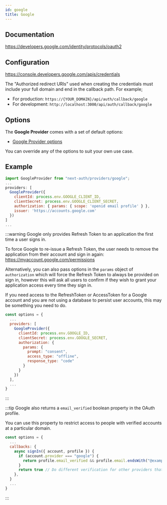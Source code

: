 ```yaml
---
id: google
title: Google
---
```


## Documentation

https://developers.google.com/identity/protocols/oauth2

## Configuration

https://console.developers.google.com/apis/credentials

The "Authorized redirect URIs" used when creating the credentials must include your full domain and end in the callback path. For example;

- For production: `https://{YOUR_DOMAIN}/api/auth/callback/google`
- For development: `http://localhost:3000/api/auth/callback/google`

## Options

The **Google Provider** comes with a set of default options:

- [Google Provider options](https://github.com/nextauthjs/next-auth/blob/main/packages/next-auth/src/providers/google.ts)

You can override any of the options to suit your own use case.

## Example

```js
import GoogleProvider from "next-auth/providers/google";
...
providers: [
  GoogleProvider({
    clientId: process.env.GOOGLE_CLIENT_ID,
    clientSecret: process.env.GOOGLE_CLIENT_SECRET,
    authorization: { params: { scope: 'openid email profile' } },
    issuer: 'https://accounts.google.com'
  })
]
...
```

:::warning
Google only provides Refresh Token to an application the first time a user signs in.

To force Google to re-issue a Refresh Token, the user needs to remove the application from their account and sign in again:
https://myaccount.google.com/permissions

Alternatively, you can also pass options in the `params` object of `authorization` which will force the Refresh Token to always be provided on sign in, however this will ask all users to confirm if they wish to grant your application access every time they sign in.

If you need access to the RefreshToken or AccessToken for a Google account and you are not using a database to persist user accounts, this may be something you need to do.

```js
const options = {
  ...
  providers: [
    GoogleProvider({
      clientId: process.env.GOOGLE_ID,
      clientSecret: process.env.GOOGLE_SECRET,
      authorization: {
        params: {
          prompt: "consent",
          access_type: "offline",
          response_type: "code"
        }
      }
    })
  ],
  ...
}
```

:::

:::tip
Google also returns a `email_verified` boolean property in the OAuth profile.

You can use this property to restrict access to people with verified accounts at a particular domain.

```js
const options = {
  ...
  callbacks: {
    async signIn({ account, profile }) {
      if (account.provider === "google") {
        return profile.email_verified && profile.email.endsWith("@example.com")
      }
      return true // Do different verification for other providers that don't have `email_verified`
    },
  }
  ...
}
```

:::
